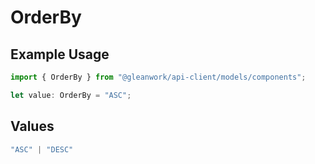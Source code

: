 # OrderBy

## Example Usage

```typescript
import { OrderBy } from "@gleanwork/api-client/models/components";

let value: OrderBy = "ASC";
```

## Values

```typescript
"ASC" | "DESC"
```
